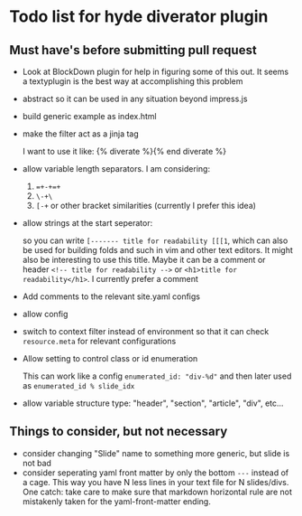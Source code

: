 # Todo list for hyde diverator plugin 

## Must have's before submitting pull request

* Look at BlockDown plugin for help in figuring some of this out. It
  seems a textyplugin is the best way at accomplishing this problem
* abstract so it can be used in any situation beyond impress.js
* build generic example as index.html
* make the filter act as a jinja tag

    I want to use it like: {% diverate %}{% end diverate %}

* allow variable length separators. I am considering:

    1. `=+-+=+`
    2. `\-+\`
    3. `[-+` or other bracket similarities (currently I prefer this idea)

* allow strings at the start seperator:

    so you can write `[------- title for readability [[[1`, which can
    also be used for building folds and such in vim and other text
    editors. It might also be interesting to use this title. Maybe it
    can be a comment or header `<!-- title for readability -->` or
    `<h1>title for readability</h1>`. I currently prefer a comment

* Add comments to the relevant site.yaml configs
* allow config
* switch to context filter instead of environment so that it can check
  `resource.meta` for relevant configurations
* Allow setting to control class or id enumeration

    This can work like a config `enumerated_id: "div-%d"` and then later used
    as `enumerated_id % slide_idx`

* allow variable structure type: "header", "section", "article", "div", etc...

## Things to consider, but not necessary

* consider changing "Slide" name to something more generic, but slide is
  not bad
* consider seperating yaml front matter by only the bottom `---` instead
  of a cage. This way you have N less lines in your text file for N slides/divs.
  One catch: take care to make sure that markdown horizontal rule are not mistakenly
  taken for the yaml-front-matter ending.



